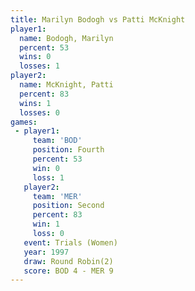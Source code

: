 ```yaml
---
title: Marilyn Bodogh vs Patti McKnight
player1:               
  name: Bodogh, Marilyn
  percent: 53          
  wins: 0              
  losses: 1            
player2:               
  name: McKnight, Patti
  percent: 83          
  wins: 1              
  losses: 0            
games:
 - player1:          
     team: 'BOD'     
     position: Fourth
     percent: 53     
     win: 0          
     loss: 1         
   player2:          
     team: 'MER'     
     position: Second
     percent: 83     
     win: 1          
     loss: 0         
   event: Trials (Women)
   year: 1997           
   draw: Round Robin(2) 
   score: BOD 4 - MER 9 
---
```

